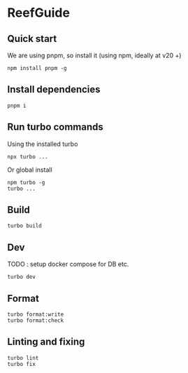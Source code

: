 # ReefGuide

## Quick start

We are using pnpm, so install it (using npm, ideally at v20 +)

```
npm install pnpm -g
```

## Install dependencies

```
pnpm i
```

## Run turbo commands

Using the installed turbo

```
npx turbo ...
```

Or global install 

```
npm turbo -g
turbo ...
```

## Build 

```
turbo build
```

## Dev

TODO : setup docker compose for DB etc.

```
turbo dev
```

## Format

```
turbo format:write
turbo format:check
```

## Linting and fixing

```
turbo lint
turbo fix
```
